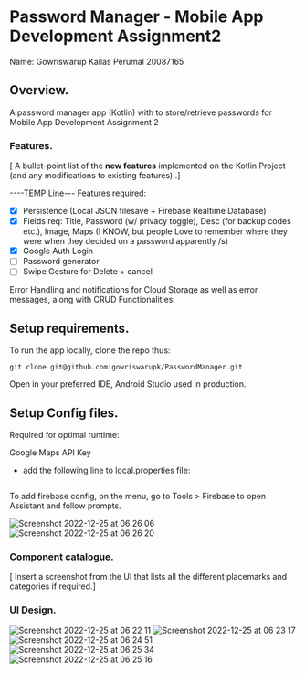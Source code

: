 # Password Manager - Mobile App Development Assignment2

Name: Gowriswarup Kailas Perumal
20087165

## Overview.

A password manager app (Kotlin) with to store/retrieve passwords for Mobile App Development Assignment 2

### Features.

[ A bullet-point list of the __new features__ implemented on the Kotlin Project (and any modifications to existing features) .]

----TEMP Line---
Features required:

- [x]  Persistence (Local JSON filesave + Firebase Realtime Database)
- [x]  Fields req: Title, Password (w/ privacy toggle), Desc (for backup codes etc.), Image, Maps (I KNOW, but people Love to remember where they were when they decided on a password apparently /s)
- [x]  Google Auth Login
- [ ]  Password generator
- [ ]  Swipe Gesture for Delete + cancel 

Error Handling and notifications for Cloud Storage as well as error messages, along with CRUD Functionalities.
## Setup requirements.

To run the app locally, clone the repo thus:

```
git clone git@github.com:gowriswarupk/PasswordManager.git
```
Open in your preferred IDE, Android Studio used in production.


## Setup Config files.
Required for optimal runtime:

Google Maps API Key 
* add the following line to local.properties file:
    ```MAPS_API_KEY= <<<Your KEY here>>>
    ```
  
To add firebase config, on the menu, go to Tools > Firebase to open Assistant and follow prompts. 


![Screenshot 2022-12-25 at 06 26 06](https://user-images.githubusercontent.com/58232821/209458919-54f4edd1-3c9b-4aed-8c72-2528ba0d2906.png)
![Screenshot 2022-12-25 at 06 26 20](https://user-images.githubusercontent.com/58232821/209458923-05d45720-3c55-4216-b45a-3d37c8f11250.png)

### Component catalogue.

[ Insert a screenshot from the UI that lists all the different placemarks and categories if required.]

### UI Design.


![Screenshot 2022-12-25 at 06 22 11](https://user-images.githubusercontent.com/58232821/209458837-69eb7e95-9bb7-4b0b-b555-3b0c7ce4bb25.png)
![Screenshot 2022-12-25 at 06 23 17](https://user-images.githubusercontent.com/58232821/209458858-223f2f25-b849-44a0-b904-6c4171289a16.png)
![Screenshot 2022-12-25 at 06 24 51](https://user-images.githubusercontent.com/58232821/209458893-5c8e53e6-963b-41ae-8dd4-3ea2ddf73c54.png)
![Screenshot 2022-12-25 at 06 25 34](https://user-images.githubusercontent.com/58232821/209458912-64a4baf4-9d45-4f21-b823-4f07ea4c2175.png)
![Screenshot 2022-12-25 at 06 25 16](https://user-images.githubusercontent.com/58232821/209458903-1f07c576-5f97-4dab-9502-bb5d4c93a916.png)

